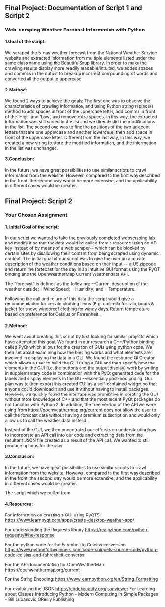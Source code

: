## Final Project: Documentation of Script 1 and Script 2
### Web-scraping Weather Forecast Information with Python

#### 1.Goal of the script: 

We scraped the 5-day weather forecast from the National Weather Service website and extracted information from multiple elements listed under the same class name using the BeautifulSoup library. In order to make the crawling results display more readily readable/intuited, we added spaces and commas in the output to breakup incorrect compounding of words and converted all the output to uppercase. 

#### 2.Method:
We found 2 ways to achieve the goals:
The first one was to observe the characteristics of crawling information, and using Python string replace() method to add spaces in front of the uppercase letter, add comma in front of the ‘High’ and ‘Low’, and remove extra spaces. In this way, the extracted information was still stored in the list and we directly did the modifications in the list.
The second one was to find the positions of the two adjacent letters that are one uppercase and another lowercase, then add space in front of the uppercase letter. Different from the last way, in this way, we created a new string to store the modified information, and the information in the list was unchanged. 

#### 3.Conclusion:
In the future, we have great possibilities to use similar scripts to crawl information from the website. However, compared to the first way described in the front, the second way would be more extensive, and the applicability in different cases would be greater.


## Final Project: Script 2
### Your Chosen Assignment

#### 1. Initial Goal of the script: 

In our script we wanted to take the previously completed webscraping lab and modify it so that the data would be called from a resource using an API key instead of by means of a web scraper-- which can be blocked by certain sites by disallowing their content from being scraped using dynamic content. The initial goal of our script was to give the user an accurate description of the weather conditions based on their input -- a US zipcode and return the fortecast for the day in an intuitive GUI format using the PyQT binding and the OpenWeatherMap Current Weather data API.

The “forecast” is defined as the following:
--Current description of the weather outside;
--Wind Speed;
--Humidity; and
--Temperature.

Following the call and return of this data the script would give a recommendation for certain clothing items (E.g. umbrella for rain, boots & jacket for snow; windproof clothing for windy days.  Return temperature  based on preference for Celsius or Fahrenheit.


#### 2.Method:
We went about creating this script by first looking for similar projects which have attempted this goal.  We found in our research a C++/Python binding called PyQt which allows for the creation of GUIs using python code. We then set about examining how the binding works and what elements are involved in displaying the data in a GUI.  We found the resource Qt Creator which allows a user to build the GUI using a GUi and then specify how the elements in the GUI (i.e. the buttons and the output display) work by writing in supplementary code in combination with the PyQt generated code for the labels and display elements in the GUI--essentially post-hoc coding. Our plan was to then export this created GUI as a self-contained widget so that anyone could download it and use it without having to install packages. However, we quickly found the interface was prohibitive in creating the GUI without more knowledge of C++ and that the most recent PyQt packages do not funciton with Python 2.  In addition, the free version of the API we were using from https://openweathermap.org/current does not allow the user to call the forecast data without having a premium subscription and would only allow us to call the weather data instead. 

Instead of the GUI, we then  oncentrated our efforsts on understandinghow to incorporate an API call into our code and extracting data from the resultant JSON file created as a result of the API call. We wanted to still produce options for the user 

#### 3.Conclusion:
In the future, we have great possibilities to use similar scripts to crawl information from the website. However, compared to the first way described in the front, the second way would be more extensive, and the applicability in different cases would be greater.


The script which we pulled from 


#### 4.Resources:
For information on creating a GUI using PyQT5
https://www.learnpyqt.com/apps/create-desktop-weather-app/

For understanding the Requests library
https://realpython.com/python-requests/#the-response

For the python code for the Farenheit to Celcius conversion
https://www.pythonforbeginners.com/code-snippets-source-code/python-code-celsius-and-fahrenheit-converter 

For the API documentation for OpenWeatherMap
https://openweathermap.org/current

For the String Encoding:
https://www.learnpython.org/en/String_Formatting

For evaluating the JSON
https://codebeautify.org/jsonviewer
For Learning about Classes 
Introducing Python - Modern Computing in Simple Packages - Bill Lubanovic OReilly Publishing




